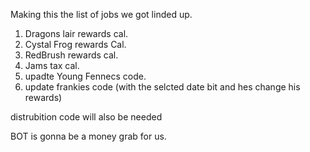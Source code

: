 Making this the list of jobs we got linded up.

1. Dragons lair rewards cal.
2. Cystal Frog rewards Cal.
3. RedBrush rewards cal.
4. Jams tax cal.
5. upadte Young Fennecs code.
6. update frankies code (with the selcted date bit and hes change his rewards)


distrubition code will also be needed


BOT is gonna be a money grab for us.

